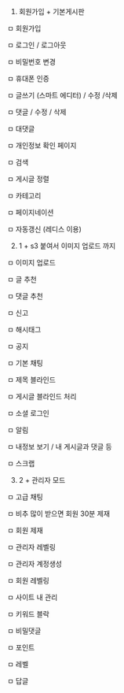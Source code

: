 1. 회원가입 + 기본게시판

ㅁ 회원가입

ㅁ 로그인 / 로그아웃

ㅁ 비밀번호 변경

ㅁ 휴대폰 인증

ㅁ 글쓰기 (스마트 에디터) / 수정 /삭제

ㅁ 댓글 / 수정 / 삭제

ㅁ 대댓글

ㅁ 개인정보 확인 페이지

ㅁ 검색

ㅁ 게시글 정렬

ㅁ 카테고리

ㅁ 페이지네이션

ㅁ 자동갱신 (레디스 이용)

2. 1 + s3 붙여서 이미지 업로드 까지

ㅁ 이미지 업로드

ㅁ 글 추천

ㅁ 댓글 추천

ㅁ 신고

ㅁ 해시태그

ㅁ 공지

ㅁ 기본 채팅

ㅁ 제목 블라인드

ㅁ 게시글 블라인드 처리

ㅁ 소셜 로그인

ㅁ 알림

ㅁ 내정보 보기 / 내 게시글과 댓글 등

ㅁ 스크랩

3. 2 + 관리자 모드

ㅁ 고급 채팅

ㅁ 비추 많이 받으면 회원 30분 제재

ㅁ 회원 제재

ㅁ 관리자 레벨링

ㅁ 관리자 계정생성

ㅁ 회원 레벨링

ㅁ 사이트 내 관리

ㅁ 키워드 블락

ㅁ 비밀댓글

ㅁ 포인트

ㅁ 레벨

ㅁ 답글
